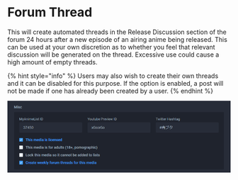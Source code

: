 # Forum Thread

This will create automated threads in the Release Discussion section of the forum 24 hours after a new episode of an airing anime being released. This can be used at your own discretion as to whether you feel that relevant discussion will be generated on the thread. Excessive use could cause a high amount of empty threads.

{% hint style="info" %}
Users may also wish to create their own threads and it can be disabled for this purpose. If the option is enabled, a post will not be made if one has already been created by a user.
{% endhint %}

![The misc section for the &apos;Ao Buta&apos; anime](../../../.gitbook/assets/misc%20%281%29.png)

